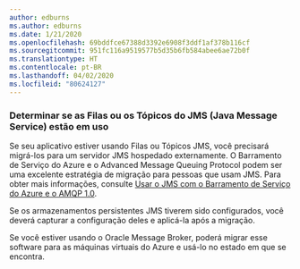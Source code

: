 ```yaml
---
author: edburns
ms.author: edburns
ms.date: 1/21/2020
ms.openlocfilehash: 69bddfce67388d3392e6908f3ddf1af378b116cf
ms.sourcegitcommit: 951fc116a9519577b5d35b6fb584abee6ae72b0f
ms.translationtype: HT
ms.contentlocale: pt-BR
ms.lasthandoff: 04/02/2020
ms.locfileid: "80624127"
---
```

### <a name="determine-whether-java-message-service-jms-queues-or-topics-are-in-use"></a>Determinar se as Filas ou os Tópicos do JMS (Java Message Service) estão em uso

Se seu aplicativo estiver usando Filas ou Tópicos JMS, você precisará migrá-los para um servidor JMS hospedado externamente. O Barramento de Serviço do Azure e o Advanced Message Queuing Protocol podem ser uma excelente estratégia de migração para pessoas que usam JMS. Para obter mais informações, consulte [Usar o JMS com o Barramento de Serviço do Azure e o AMQP 1.0](/azure/service-bus-messaging/service-bus-java-how-to-use-jms-api-amqp).

Se os armazenamentos persistentes JMS tiverem sido configurados, você deverá capturar a configuração deles e aplicá-la após a migração.

Se você estiver usando o Oracle Message Broker, poderá migrar esse software para as máquinas virtuais do Azure e usá-lo no estado em que se encontra.
